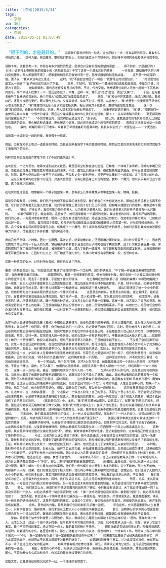 ```yaml
---
title: '[杂谈]2015/5/31'
tags:
  - 杂谈
id: 364
categories:
  - 杂谈
date: 2015-05-31 01:03:49
---
```


   <span style="color:#0070c0">"<span style="color:#00b0f0">得不到的，才是最好的。<span style="color:#0070c0">"</span>
</span>  </span><span style="font-size:8pt"> </span><span style="font-family:Microsoft YaHei UI; font-size:7pt">这是我们最常听到的一句话。这也反映了一点：没有实现的愿望，具有多么可怕的力量。
   这种力量，宛如魔咒，罩在我们的头上，令我们迷恋水中花镜中月，而对唾手可得的幸福和快乐视而不见。
</span>

<span style="font-family:Microsoft YaHei UI; font-size:7pt">   请静下来，试着思考一下，你现在有多少强烈的愿望，是源自对没有实现的愿望的渴望…… 
   得不到的，才是最好的？
   日本小说家村上春树在他的短篇小说《再劫面包店》中写了这样一个莫名其妙的故事：
　　一天夜里，刚结婚不久的小两口突然醒来，两人都饿得不得了，把家里所剩无几的食物扫荡一空，那种饥饿感仍然无比凶猛。
　　这不是一种正常的饿，妻子说："我从来没有这么饿过。"
　　这时，"我"不由自主地回了一句话："我曾经去抢劫面包店。"
　　"抢劫面包店是怎么一回事？"妻子揪住这句话问了下去。
　　原来，年轻时，"我"曾和一个最好的哥们去抢劫面包店，不是为了钱，只是为了面包。
　　抢劫很顺利，面包店老板没有反抗的意思。不过，作为交换，他想请两位年轻人陪他一起听一下瓦格纳的音乐。两个年轻人犹豫了一下，但还是答应了。毕竟，这样一来，就不是"抢劫"面包，而是"交换"了。
　　于是，在陪着老板听了瓦格纳的音乐后，两个年轻人"如愿以偿"地拿着面包走了。
　　然而，"我"和伙伴非常震惊，连续几天讨论，是抢劫好，还是交换面包更好。两人理性上认为，交换非常好，毕竟不犯法。但是，从直觉上，"我"感受到一些重要但不清楚的心理活动发生了，"我"隐隐觉得还是不应该和店老板交换，相反该用刀子威胁他、直接将面包抢走就是。
　　这不仅是"我"的感觉，也是伙伴的感觉。后来，两人莫名其妙地再也不联系了。
　　对妻子讲述这件事时，"我"说："可是我们一直觉得这其中存着一个很大的错误，而且这个错误莫名其妙的在我们的生活中，留下了一道非常黑暗的阴影……毫无疑问地我们是被诅咒了！"
　　"不仅你被诅咒，我觉得自己也诅咒了。"妻子说。
　　她认为，这就是这次莫名其妙而又无比凶猛的饥饿感的源头。要化解这种饥饿感，要化解这个诅咒，就必须去完成这个没有完成的愿望——真真正正地再去抢劫一次面包店。
　　最终，新婚的两口子开着车、拿着妻子早就准备好的面具和枪，扎扎实实去抢了一次面包店——一个麦当劳。
</span>

<span style="font-family:Microsoft YaHei UI; font-size:7pt">   当我第一次读到这一段的时候，我觉得十分荒谬。
</span>

<span style="font-family:Microsoft YaHei UI; font-size:7pt">   但是，当我在知乎上答过一道题目的时候，当我返回来看我写下来的答题的时候，突然记忆里的深深浅浅的刀刻突然就给予了清晰明了的指示。
</span>

<span style="font-family:Microsoft YaHei UI; font-size:7pt">   同样的复刻也在美国作家笔下的《了不起的盖茨比》中。
</span>

<span style="font-family:Microsoft YaHei UI; font-size:7pt">  盖茨比是一个亿万富翁，他再次遇到前女友戴西。戴西因渴望纸醉金迷的生活，已嫁给一个纨绔子弟汤姆。汤姆的家境已没落，而戴西也浑身上下散发着对物质生活的渴求。不过，盖茨比仍痴迷不减，继续狂热地追求戴西，并用巨资资助她的家庭。然而，戴西也仍和以前一样不在乎盖茨比，不仅和丈夫一起利用他，甚至还参与策划了一起车祸，害了盖茨比的性命。
　　这是没有结果的初恋留下的诅咒。对盖茨比而言，没有在戴西身上实现的愿望，犹如一个魔咒，他似乎只有实现这个愿望，这个魔咒才能解除。
</span>

<span style="font-family:Microsoft YaHei UI; font-size:7pt">  在现实的生活里面，就像被同一个模子刻出来一样，总有那么几件事就像从书中走出来一般，精确，扼腕。
</span>

<span style="font-family:Microsoft YaHei UI; font-size:7pt">  最常见的现象是，小时候，我们所产生的但不能实现的诸多愿望，我们都会在长大后表达出来。哪怕这些愿望看上去再不合理，它们也仍然有着无比强大的力量，我们尽管理性上意识到了它们无比不合理，但却难以摆脱它们的控制，就像是中了魔一样。
　　譬如，许多女子，喜欢有暴力倾向的男人，认为那样才是男人味，她们对通常意义的好男子是没有什么兴趣的。
　　如果仔细聊下去，就会发现，这些女子，她们通常都有一个暴烈的老爸，挨过老爸的训斥、暴打和严格的管教。她们的心底，一方面对老爸有愤怒，但另一方面又有过强烈的渴望，渴望通过自己的努力，改变老爸的暴力倾向，让他能对自己好一些。
　　然而，童年的这个愿望，和几乎所有试图改造父母或其他重要亲人的愿望一样，99％的时候会失败。于是，这个没有被实现的愿望深埋在心底，仿佛成了一个魔咒，到了成年时发挥起巨大的作用，令她们会莫名其妙地痴迷那些暴力的男子。尽管遭受了许多折磨，但仍痴迷不悟。
</span>

<span style="font-family:Microsoft YaHei UI; font-size:7pt">我自己也不例外。小时候，因为一些原因，高考之后，结果就像彩虹，还是刚淋过雨的彩虹。武汉终究是留不了了，远走西北竟成了命运中的一个巨大的玩笑，曾经被许许多多苦水浸泡过的日子终究也成了黄粱美梦。这个行为就仿佛巫蛊一般，深深的钳制了在了我现在所有的想法，被我压在了心底，成为了我的一道魔咒，到了现在反而剧烈的爆发起来。当我知道已经再无可能回到家乡，在回校的公交上，我开始止不住的悲伤，仿佛小时候没有拿到糖果一般，苦涩和悲痛。
</span>

<span style="font-family:Microsoft YaHei UI; font-size:7pt">这是一种愿望的弥补。过去时所失去的，现在后又追了回来。
</span>

<span style="font-family:Microsoft YaHei UI; font-size:7pt">重读《再劫面包店》后，"抢劫面包店"就成了我调侃时的一个口头禅，因为的确发现，"中了魔一样去展现未被实现的愿望"，能够解释无数的现象。
　　前面提到的，都是一些很重要的愿望。但也有很多时候，我们会被一个未被实现的很小很小的愿望所诅咒，而去干一些傻事，于是犯了重大的错误。
　　村上春树在他的长篇小说《挪威的森林》中细致地描绘了这一现象：女主人公绿子渴望男主人公渡边陪她过夜，渡边怕违反学校纪律不敢这样做，于是，绿子对他说，如果他不愿意陪她，她就会坐在地上哭，哪个男人过来第一个和她搭讪，她就和这个男人睡觉去。
　　渡边只是违逆了她一个小小的愿望，但她却想为这个未被实现的愿望去犯一个重大的错误。
　　这是意志的娇纵，也是意志的较量，渡边爱绿子，最后让了步，冒着被学校发现他违反纪律的危险，陪了绿子一夜。
恋人和政客一样，常玩意志的引诱的游戏
　　在恋爱中，还有意志的引诱。所谓意志的引诱，既一方用各种方式，让对方主动为自己做一些事情。这样一来，对方投入了自己的意志，他就渴望看到这个意志的结果，于是很容易陷入到这份情感中了。由此，所谓的情场高手，不会一味地付出，相反他们会想尽办法引诱对方多付出。因为他们知道，一旦对方有了一点意志的投入，他们就会渴望见到自己意志的结果。这时，他们就会大有文章可做。
</span>

<span style="font-family:Microsoft YaHei UI; font-size:7pt">古罗马诗人奥维德在他的名著《爱经》中描绘过这种技巧，他奉劝恋爱中的男子说，你可以慷慨许诺，让对方以为她可以得到很多，并先给予了你回报。但是，你只给出许诺的一小部分，总之要低于她的"回报"。这时，因为她投入了她的意志，并且看到她的意志没有得到相应的回报，但同时她多少又相信你的许诺是真心的，于是她会加大自己投入的力度，以换取你兑现承诺。然而，这样一来，双方的投入进一步失衡，她的心里进一步有更多的不甘，于是她继续加大投入的力度……这最终成了她的一个恶性循环，她投入越来越多，但总不能获得意志的胜利，于是她越来越不甘心。
　　不仅男子会玩这样的游戏，女性一样也会玩这样的游戏。在我收到的许许多多读者来信中，都可以看到，这些苦恼的人不知不觉中陷入了对方精心铺设的陷阱。表面上，他们要求的是不甘心，是要求对方兑现曾经的承诺。实际上，他们所渴求的是意志的胜利。
　　也正是因为这一点，才有许多人在爱情中有意无意地制造迷局，尽管已无比渴望和对方到一起了，但仍然刻意矜持，刻意保持着距离，因为他们知道，"得不到的才是最好的"，这的确常常是一个真理。
　　这种意志的勾引，并不仅仅限于爱情，在其他领域也很常见。
　　有一个笑话说，两个乞丐打赌，乞丐A对乞丐B说，他能赢得路过的一个贵妇人的亲吻，乞丐B不信，于是立下赌注。最终，乞丐A赢了，他用的办法很简单，就是先求那个贵妇人帮他一个小忙，然后再帮一个大一点的忙……这样一点一点的升级，最后，他顺利地求得了贵妇人的一个吻。
　　乞丐A对贵妇人所玩的，也是意志的勾引的游戏。当贵妇人答应了他最开始的微不足道的忙时，她就对这个乞丐投入了意志。由此，她也开始看到自己的意志有一个结果，而乞丐A借此逐渐升级自己的要求，最终得逞。
　　这也是政客们常玩的游戏。美国政客克里斯·马修斯在著作《硬球》中写道，让选民记住自己的绝招并不是帮助选民，而是求选民"帮我一个忙"。马修斯写道，人性是自我中心的，如果一个人感觉，他欠了你的，他会倾向于忘记你。相反，如果你欠了他的，那么他会一直记住你。
　　这同样是意志的勾引的游戏。在选举中，这一点极其重要，一旦一个选民对一个候选人投注了自己的意志，不管这个意志多么轻，他仍会渴望见到自己意志的胜利，于是接下来会继续支持这个候选人，直到看到他的胜利。从这一角度而言，这个候选人的胜利，被这个选民当作了自己意志的胜利。
　　《再劫面包店》中，本来，"我"的意志是抢劫面包，如果成功了，就是"我"的意志的胜利。然而，面包店的老板用瓦格纳的音乐做个交换，就将"我"的意志给抹去了，变成了他的意志。意志的较量可能是人际关系中最普遍的现象。并且，关系越亲密，这种较量可能越常见。于是，最亲密的关系不仅最可能是温暖的港湾，也最可能是相互的地狱。
　　在家庭中，我们最容易见到意志的强加，上一代人没实现的愿望，强加到了下一代人的身上。这可以被称为"愿望的接力"。但是，与接力赛不同的是，下一代人的生命意志被严重压制了。
　　美国心理学家弗兰克曾对我讲过这样一个真实的故事：
　　美国男子斯科特，从最好的法律院校以最优异的成绩毕业。但拿到学位的当天，他乘飞机去了西班牙，从此再也没有回过家。父亲梦想他做律师，但他以极端的方式羞辱父亲——在西班牙一个岛上以贩卖毒品为生。
　　这种羞辱，其实是斯科特试图对父亲的意志说"不"。原来，斯考特根本不想学法律，是父亲逼他学的，父亲将自己的意志强加在了斯科特的头上。
　　不过，父亲为什么这么做呢？原来，他不过是通过儿子在完成自己未被实现的愿望。成为一名律师，是斯科特的父亲的梦想，但遭到了斯科特的祖父的强烈反对，斯科特的祖父强行要求斯科特的父亲接手了家族的生意。于是，斯科特父亲的意志失败了，他的愿望被压制了，最终，他试图通过儿子来实现自己未被实现的愿望。
　　小时候，斯科特不能对抗父亲的意志。但长大后，他有了自己的力量，开始肆意表达自己的意志。父亲想让他成为律师，结果他成为了一个犯罪分子。父亲不让他养小动物小植物，因为父亲认为这是"娘娘腔的爱好"，而他现在在家里阳台上种满了植物，还养着7只宠物龟，他还在打造一艘船，梦想环游世界。
　　许多家长不明白，自己从来都是教导孩子做一个守规矩的好人，但为什么孩子最后变成一个"坏蛋"。那么，斯科特这样的故事就是答案。
　　所谓的儿童多动症，也可以从这一点上找到部分原因。我所了解的一些儿童多动症的案例，他们无一例外都在家中受到了太多的限制，这个不能做，那个也不能做，一切都要听大人的。结果，他们的意志受到了极大限制，他们内心中有无数未被实现的愿望。也就是说，他们遭受了无数的大大小小的诅咒。他们的多动症，其实只是在表达这无数被压制的愿望而已。
      所以我们必须承认失去，学会哀伤
　　我们渴望成为自己，这是最大的生命动力。同时，我们又渴望关系，这几乎是同等重要的生命动力。
　　然而，关系，尤其是亲密关系，一方面给了我们极大的幸福和快乐，另一方面也是关系双方的意志的较量，从而会给我们留下许多未被实现的愿望。
　　那么，我们该怎么办，难道只有听凭这些魔咒的诅咒吗？譬如，小时候没有玩耍过，大了就必须得放肆一回？以前没有得到一个恋人，以后必须想尽一切办法得到他（她）？第一次抢劫面包店没有成功，被老板"戏耍"了，就必须再劫面包店？
　　当然不是，其实还有一个简单直接的化解办法——接受失去、学会哀伤。所谓接受失去，就是直面事实，承认有一些东西的确已经失去了，这是不可逆转的事实。当做这个工作时，我们势必会产生哀伤。所接受的失去越大，所产生的哀伤就越重。
　　哀伤，是完结的力量，是帮助我们告别悲剧的几乎唯一途径。
　　学会哀伤，也许是最重要的人生智慧之一。只有学会哀伤、懂得放弃，我们才会从无数大大小小的魔咒中解脱出来。
　　哀伤，是精神分析学派的心理医生做心理治疗时一个核心的工作，敏锐的心理医生随时会发现，来访者的许多问题，都是因为没有接受失去并学会哀伤。
　　譬如，假若我在读大学时接受了心理治疗。那么，我就会在心理医生的帮助下说出这样的话："是的，童年时做小大人，没怎么玩过，这是一个很不快乐的事，是令我非常非常难过的事情。以前，我不愿意承认这一点。现在，我承认它是个事实，是个不可逆转的事实，承认在这一点上，我的童年的确并不快乐。"
　　理性地说这句话没有意义的，但假若我说这句话时，带着强烈的悲伤，甚至泪如雨下。那么，随着这个哀伤的表达，我也就做了一个结束的工作，即结束了我心中的那个魔咒——"不行！我一定要好好玩耍！我一定要把失去的给弥补过来！"
　　如果盖茨比接受了已经失去戴西的事实，并为此深深地哀伤，他就可以不必再次沉溺于对戴西的迷恋了。
　　如果斯科特接受了事实，并为此深深地哀伤，他就可以不必一辈子生活在对父亲的叛逆中。
　　如果你曾有相对悲惨的往事，那么，请承认它并为它哀伤。这几乎是告别悲惨往事的唯一途径。
　　相反，假若你心有不甘，拒绝承认自己的不幸，拒绝承认失败或失去，拒绝哀伤，甚至还强装笑脸。那么，不管你看似多么成功和快乐，你其实仍是在继续遭受它的诅咒。
</span>

<span style="font-family:Microsoft YaHei UI; font-size:7pt">这篇文章，也算是我给我暗沉沉的下一站，一个浅浅的安慰罢了。
</span>

<span style="font-family:Microsoft YaHei UI; font-size:7pt">
		</span> 